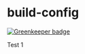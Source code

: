 # build-config

[![Greenkeeper badge](https://badges.greenkeeper.io/engineforce/build-config.svg)](https://greenkeeper.io/)

Test 1
